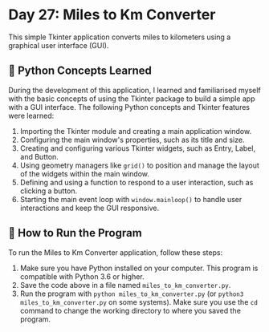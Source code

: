 # Day 27: Miles to Km Converter

This simple Tkinter application converts miles to kilometers using a graphical user interface (GUI).

## 🐍 Python Concepts Learned

During the development of this application, I learned and familiarised myself with the basic concepts of using the Tkinter package to build a simple app with a GUI interface. The following Python concepts and Tkinter features were learned:

1. Importing the Tkinter module and creating a main application window.
2. Configuring the main window's properties, such as its title and size.
3. Creating and configuring various Tkinter widgets, such as Entry, Label, and Button.
4. Using geometry managers like `grid()` to position and manage the layout of the widgets within the main window.
5. Defining and using a function to respond to a user interaction, such as clicking a button.
6. Starting the main event loop with `window.mainloop()` to handle user interactions and keep the GUI responsive.

## 🚀 How to Run the Program

To run the Miles to Km Converter application, follow these steps:

1. Make sure you have Python installed on your computer. This program is compatible with Python 3.6 or higher.
2. Save the code above in a file named `miles_to_km_converter.py`. 
3. Run the program with `python miles_to_km_converter.py` (or 
   `python3 miles_to_km_converter.py` on some systems). Make sure you use the `cd` command to change the working directory to where you saved the program.